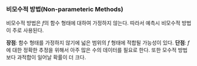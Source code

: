 ### 비모수적 방법(Non-parameteric Methods)
비모수적 방법은 $f$의 함수 형태에 대하여 가정하지 않는다. 따라서 예측시 비모수적 방법이 주로 사용된다.

**장점**: 함수 형태를 가정하지 않기에 넓은 범위의 $f$ 형태에 적합될 가능성이 있다.
**단점**: $f$에 대한 정확한 추정을 위해서 아주 많은 수의 데이터를 필요로 한다. 또한 모수적 방법보다 과적합이 일어날 확률이 더 크다.
